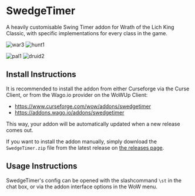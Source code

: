 # SwedgeTimer
A heavily customisable Swing Timer addon for Wrath of the Lich King Classic, with specific implementations for every class in the game.

![war3](https://user-images.githubusercontent.com/52763122/194582434-60b56e5e-0e34-4d0d-92cc-f832e00650f4.gif)
![hunt1](https://user-images.githubusercontent.com/52763122/194588644-2a993be1-a936-457a-95b7-6a9d1b16f0b5.gif)

![pal1](https://user-images.githubusercontent.com/52763122/194584609-af39cc8a-7522-49f9-a4f9-2c821553d01c.gif)
![druid2](https://user-images.githubusercontent.com/52763122/194586258-ee8613db-ffaa-486b-91fa-c47ecef529e0.gif)

## Install Instructions

It is recommended to install the addon from either Curseforge via the Curse Client, or from the Wago.io provider on the WoWUp Client:

- https://www.curseforge.com/wow/addons/swedgetimer
- https://addons.wago.io/addons/swedgetimer

This way, your addon will be automatically updated when a new release comes out.

If you want to install the addon manually, simply download the `SwedgeTimer.zip` file from the latest release on [the releases page](https://github.com/hypernormalisation/SwedgeTimer/releases).

## Usage Instructions

SwedgeTimer's config can be opened with the slashcommand `\st` in the chat box, or via the addon interface options in the WoW menu.
